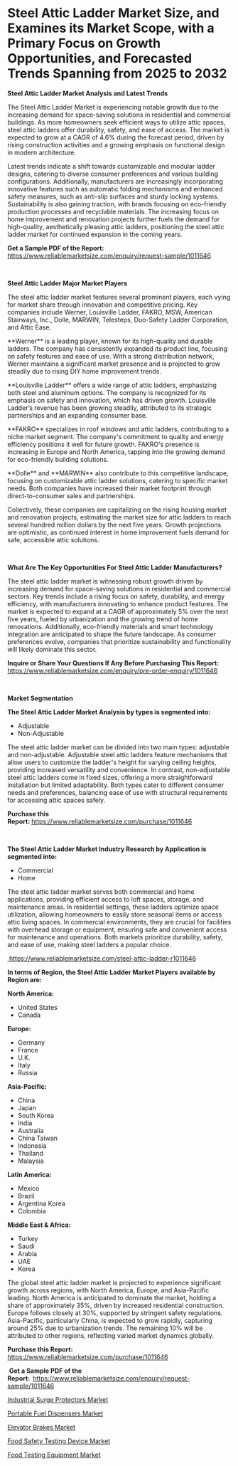 <p><h1>Steel Attic Ladder Market Size, and Examines its Market Scope, with a Primary Focus on Growth Opportunities, and Forecasted Trends Spanning from 2025 to 2032</h1></p><p><strong>Steel Attic Ladder Market Analysis and Latest Trends</strong></p>
<p><p>The Steel Attic Ladder Market is experiencing notable growth due to the increasing demand for space-saving solutions in residential and commercial buildings. As more homeowners seek efficient ways to utilize attic spaces, steel attic ladders offer durability, safety, and ease of access. The market is expected to grow at a CAGR of 4.6% during the forecast period, driven by rising construction activities and a growing emphasis on functional design in modern architecture. </p><p>Latest trends indicate a shift towards customizable and modular ladder designs, catering to diverse consumer preferences and various building configurations. Additionally, manufacturers are increasingly incorporating innovative features such as automatic folding mechanisms and enhanced safety measures, such as anti-slip surfaces and sturdy locking systems. Sustainability is also gaining traction, with brands focusing on eco-friendly production processes and recyclable materials. The increasing focus on home improvement and renovation projects further fuels the demand for high-quality, aesthetically pleasing attic ladders, positioning the steel attic ladder market for continued expansion in the coming years.</p></p>
<p><strong>Get a Sample PDF of the Report:&nbsp;</strong> <a href="https://www.reliablemarketsize.com/enquiry/request-sample/1011646?utm_campaign=1133&utm_medium=2&utm_source=Github&utm_content=ia&utm_term=11042025&utm_id=steel-attic-ladder">https://www.reliablemarketsize.com/enquiry/request-sample/1011646</a></p>
<p>&nbsp;</p>
<p><strong>Steel Attic Ladder Major Market Players</strong></p>
<p><p>The steel attic ladder market features several prominent players, each vying for market share through innovation and competitive pricing. Key companies include Werner, Louisville Ladder, FAKRO, MSW, American Stairways, Inc., Dolle, MARWIN, Telesteps, Duo-Safety Ladder Corporation, and Attic Ease.</p><p>**Werner** is a leading player, known for its high-quality and durable ladders. The company has consistently expanded its product line, focusing on safety features and ease of use. With a strong distribution network, Werner maintains a significant market presence and is projected to grow steadily due to rising DIY home improvement trends.</p><p>**Louisville Ladder** offers a wide range of attic ladders, emphasizing both steel and aluminum options. The company is recognized for its emphasis on safety and innovation, which has driven growth. Louisville Ladder’s revenue has been growing steadily, attributed to its strategic partnerships and an expanding consumer base.</p><p>**FAKRO** specializes in roof windows and attic ladders, contributing to a niche market segment. The company's commitment to quality and energy efficiency positions it well for future growth. FAKRO's presence is increasing in Europe and North America, tapping into the growing demand for eco-friendly building solutions.</p><p>**Dolle** and **MARWIN** also contribute to this competitive landscape, focusing on customizable attic ladder solutions, catering to specific market needs. Both companies have increased their market footprint through direct-to-consumer sales and partnerships. </p><p>Collectively, these companies are capitalizing on the rising housing market and renovation projects, estimating the market size for attic ladders to reach several hundred million dollars by the next five years. Growth projections are optimistic, as continued interest in home improvement fuels demand for safe, accessible attic solutions.</p></p>
<p>&nbsp;</p>
<p><strong>What Are The Key Opportunities For Steel Attic Ladder Manufacturers?</strong></p>
<p><p>The steel attic ladder market is witnessing robust growth driven by increasing demand for space-saving solutions in residential and commercial sectors. Key trends include a rising focus on safety, durability, and energy efficiency, with manufacturers innovating to enhance product features. The market is expected to expand at a CAGR of approximately 5% over the next five years, fueled by urbanization and the growing trend of home renovations. Additionally, eco-friendly materials and smart technology integration are anticipated to shape the future landscape. As consumer preferences evolve, companies that prioritize sustainability and functionality will likely dominate this sector.</p></p>
<p><strong>Inquire or Share Your Questions If Any Before Purchasing This Report:</strong> <a href="https://www.reliablemarketsize.com/enquiry/pre-order-enquiry/1011646?utm_campaign=1133&utm_medium=2&utm_source=Github&utm_content=ia&utm_term=11042025&utm_id=steel-attic-ladder">https://www.reliablemarketsize.com/enquiry/pre-order-enquiry/1011646</a></p>
<p>&nbsp;</p>
<p><strong>Market Segmentation</strong></p>
<p><strong>The Steel Attic Ladder Market Analysis by types is segmented into:</strong></p>
<p><ul><li>Adjustable</li><li>Non-Adjustable</li></ul></p>
<p><p>The steel attic ladder market can be divided into two main types: adjustable and non-adjustable. Adjustable steel attic ladders feature mechanisms that allow users to customize the ladder's height for varying ceiling heights, providing increased versatility and convenience. In contrast, non-adjustable steel attic ladders come in fixed sizes, offering a more straightforward installation but limited adaptability. Both types cater to different consumer needs and preferences, balancing ease of use with structural requirements for accessing attic spaces safely.</p></p>
<p><strong>Purchase this Report:&nbsp;</strong><a href="https://www.reliablemarketsize.com/purchase/1011646?utm_campaign=1133&utm_medium=2&utm_source=Github&utm_content=ia&utm_term=11042025&utm_id=steel-attic-ladder">https://www.reliablemarketsize.com/purchase/1011646</a></p>
<p>&nbsp;</p>
<p><strong>The Steel Attic Ladder Market Industry Research by Application is segmented into:</strong></p>
<p><ul><li>Commercial</li><li>Home</li></ul></p>
<p><p>The steel attic ladder market serves both commercial and home applications, providing efficient access to loft spaces, storage, and maintenance areas. In residential settings, these ladders optimize space utilization, allowing homeowners to easily store seasonal items or access attic living spaces. In commercial environments, they are crucial for facilities with overhead storage or equipment, ensuring safe and convenient access for maintenance and operations. Both markets prioritize durability, safety, and ease of use, making steel ladders a popular choice.</p></p>
<p><a href="https://www.reliablemarketsize.com/steel-attic-ladder-r1011646?utm_campaign=1133&utm_medium=2&utm_source=Github&utm_content=ia&utm_term=11042025&utm_id=steel-attic-ladder">&nbsp;https://www.reliablemarketsize.com/steel-attic-ladder-r1011646</a></p>
<p><strong>In terms of Region, the Steel Attic Ladder Market Players available by Region are:</strong></p>
<p>
    <p> <strong> North America: </strong>
        <ul>
            <li>United States</li>
            <li>Canada</li>
        </ul>
        </p> 
    <p> <strong> Europe: </strong>
        <ul>
            <li>Germany</li>
            <li>France</li>
            <li>U.K.</li>
            <li>Italy</li>
            <li>Russia</li>
        </ul>
        </p> 
    <p> <strong> Asia-Pacific: </strong>
        <ul>
            <li>China</li>
            <li>Japan</li>
            <li>South Korea</li>
            <li>India</li>
            <li>Australia</li>
            <li>China Taiwan</li>
            <li>Indonesia</li>
            <li>Thailand</li>
            <li>Malaysia</li>
        </ul>
        </p> 
    <p> <strong> Latin America: </strong>
        <ul>
            <li>Mexico</li>
            <li>Brazil</li>
            <li>Argentina Korea</li>
            <li>Colombia</li>
        </ul>
        </p> 
    <p> <strong> Middle East & Africa: </strong>
        <ul>
            <li>Turkey</li>
            <li>Saudi</li>
            <li>Arabia</li>
            <li>UAE</li>
            <li>Korea</li>
        </ul>
    </p>
    </p>
<p><p>The global steel attic ladder market is projected to experience significant growth across regions, with North America, Europe, and Asia-Pacific leading. North America is anticipated to dominate the market, holding a share of approximately 35%, driven by increased residential construction. Europe follows closely at 30%, supported by stringent safety regulations. Asia-Pacific, particularly China, is expected to grow rapidly, capturing around 25% due to urbanization trends. The remaining 10% will be attributed to other regions, reflecting varied market dynamics globally.</p></p>
<p><strong>Purchase this Report: </strong><a href="https://www.reliablemarketsize.com/purchase/1011646?utm_campaign=1133&utm_medium=2&utm_source=Github&utm_content=ia&utm_term=11042025&utm_id=steel-attic-ladder">https://www.reliablemarketsize.com/purchase/1011646</a></p>
<p>&nbsp;<strong>Get a Sample PDF of the Report:&nbsp;&nbsp;</strong><a href="https://www.reliablemarketsize.com/enquiry/request-sample/1011646?utm_campaign=1133&utm_medium=2&utm_source=Github&utm_content=ia&utm_term=11042025&utm_id=steel-attic-ladder">https://www.reliablemarketsize.com/enquiry/request-sample/1011646</a></p>
<p><strong></strong></p>
<p><p><a href="https://github.com/rjaibiagha/Market-Research-Report-List-1/blob/main/industrial-surge-protectors-market.md?utm_campaign=1133&utm_medium=2&utm_source=Github&utm_content=ia&utm_term=11042025&utm_id=steel-attic-ladder">Industrial Surge Protectors Market</a></p><p><a href="https://github.com/trenkkwasek84/Market-Research-Report-List-1/blob/main/portable-fuel-dispensers-market.md?utm_campaign=1133&utm_medium=2&utm_source=Github&utm_content=ia&utm_term=11042025&utm_id=steel-attic-ladder">Portable Fuel Dispensers Market</a></p><p><a href="https://github.com/brinnoifon/Market-Research-Report-List-1/blob/main/elevator-brakes-market.md?utm_campaign=1133&utm_medium=2&utm_source=Github&utm_content=ia&utm_term=11042025&utm_id=steel-attic-ladder">Elevator Brakes Market</a></p><p><a href="https://github.com/godekkutero4/Market-Research-Report-List-1/blob/main/food-safety-testing-device-market.md?utm_campaign=1133&utm_medium=2&utm_source=Github&utm_content=ia&utm_term=11042025&utm_id=steel-attic-ladder">Food Safety Testing Device Market</a></p><p><a href="https://github.com/rumaskdallys2/Market-Research-Report-List-1/blob/main/food-testing-equipment-market.md?utm_campaign=1133&utm_medium=2&utm_source=Github&utm_content=ia&utm_term=11042025&utm_id=steel-attic-ladder">Food Testing Equipment Market</a></p></p>